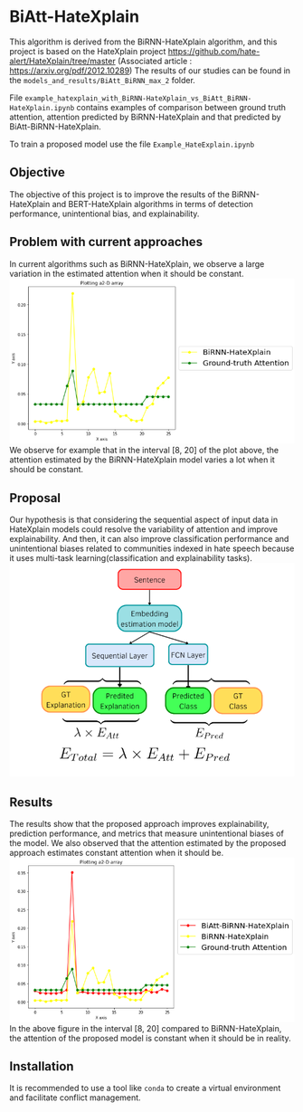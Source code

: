 # BiAtt-HateXplain
This algorithm is derived from the BiRNN-HateXplain algorithm, and this project is based on the HateXplain project https://github.com/hate-alert/HateXplain/tree/master (Associated article : https://arxiv.org/pdf/2012.10289)
The results of our studies can be found in the ```models_and_results/BiAtt_BiRNN_max_2``` folder.

File ```example_hatexplain_with_BiRNN-HateXplain_vs_BiAtt_BiRNN-HateXplain.ipynb``` contains examples of comparison between ground truth attention, attention predicted by BiRNN-HateXplain and that predicted by BiAtt-BiRNN-HateXplain.

To train a proposed model use the file ```Example_HateExplain.ipynb```

## Objective
The objective of this project is to improve the results of the BiRNN-HateXplain and BERT-HateXplain algorithms in terms of detection performance, unintentional bias, and explainability.

## Problem with current approaches
In current algorithms such as BiRNN-HateXplain, we observe a large variation in the estimated attention when it should be constant.  
![Texte alternatif](1.png)  
We observe for example that in the interval [8, 20] of the plot above, the attention estimated by the BiRNN-HateXplain model varies a lot when it should be constant.

## Proposal
Our hypothesis is that considering the sequential aspect of input data in HateXplain models could resolve the variability of attention and improve explainability. And then, it can also improve classification performance and unintentional biases related to communities indexed in hate speech  because it uses multi-task learning(classification and explainability tasks).  
![Texte alternatif](13.png)  

## Results
The results show that the proposed approach improves explainability, prediction performance, and metrics that measure unintentional biases of the model. We also observed that the attention estimated by the proposed approach estimates constant attention when it should be.  
![Texte alternatif](2.png)  
In the above figure in the interval [8, 20] compared to BiRNN-HateXplain, the attention of the proposed model is constant when it should be in reality.

## Installation
It is recommended to use a tool like ```conda``` to create a virtual environment and facilitate conflict management.
